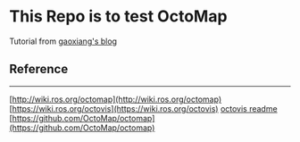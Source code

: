 # This Repo is to test OctoMap

Tutorial from [gaoxiang's blog](https://www.cnblogs.com/gaoxiang12/p/5041142.html)

## Reference
---
[http://wiki.ros.org/octomap](http://wiki.ros.org/octomap)
[https://wiki.ros.org/octovis](https://wiki.ros.org/octovis)
[octovis readme](https://github.com/OctoMap/octomap/blob/devel/octovis/README.md)
[https://github.com/OctoMap/octomap](https://github.com/OctoMap/octomap)
